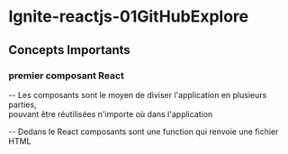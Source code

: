 # Ignite-reactjs-01GitHubExplore

## Concepts Importants

### premier composant React

-- Les composants sont le moyen de diviser l'application en plusieurs parties, <br>
pouvant être réutilisées n'importe où dans l'application

-- Dedans le React composants sont une function qui renvoie une fichier HTML
